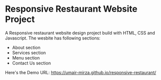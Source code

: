# Responsive Restaurant Website Project

A Responsive restaurant website design project build with HTML, CSS and Javascript. The wesbite has following sections:

* About section
* Services section
* Menu section
* Contact Us section

Here's the Demo URL: https://umair-mirza.github.io/responsive-restaurant/
